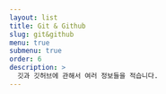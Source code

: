 ```yaml
---
layout: list
title: Git & Github
slug: git&github
menu: true
submenu: true
order: 6
description: >
  깃과 깃허브에 관해서 여러 정보들을 적습니다.
---
```


